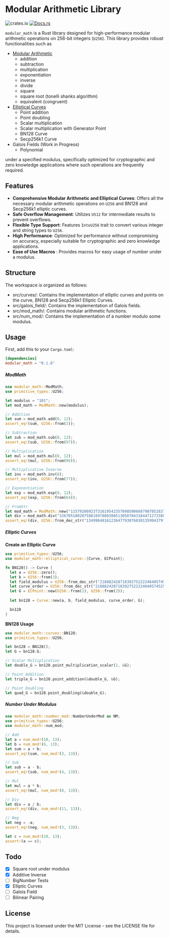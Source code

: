 # Modular Arithmetic Library

![crates.io](https://img.shields.io/crates/v/modular_math.svg)  [![Docs.rs](https://docs.rs/crate_name/badge.svg)](https://docs.rs/modular_math/0.1.6/)


`modular_math` is a Rust library designed for high-performance modular arithmetic operations on 256-bit integers (`U256`). This library provides robust functionalities such as
- [Modular Arithmetic](#modmath)
  - addition
  - subtraction
  - multiplication
  - exponentiation 
  - inverse
  - divide
  - square
  - square root (tonelli shanks algorithm)
  - equivalent (congruent)
- [Elliptical Curves](#elliptic-curves)
  - Point addition
  - Point doubling
  - Scalar multiplication
  - Scalar multiplication with Generator Point
  - BN128 Curve
  - Secp256k1 Curve
- Galois Fields (Work in Progress)
  - Polynomial
  
under a specified modulus, specifically optimized for cryptographic and zero knowledge applications where such operations are frequently required.

## Features

- **Comprehensive Modular Arithmetic and Elliptical Curves**: Offers all the necessary modular arithmetic operations on `U256` and BN128 and Secp256k1 elliptic curves.
- **Safe Overflow Management**: Utilizes `U512` for intermediate results to prevent overflows.
- **Flexible Type Support**: Features `IntoU256` trait to convert various integer and string types to `U256`.
- **High Performance**: Optimized for performance without compromising on accuracy, especially suitable for cryptographic and zero knowledge applications.
- **Ease of Use Macros** : Provides macros for easy usage of number under a modulus.

## Structure
The workspace is organized as follows:

- src/curves/: Contains the implementation of elliptic curves and points on the curve, BN128 and Secp256k1 Elliptic Curves.
- src/galois_field/: Contains the implementation of Galois fields.
- src/mod_math/: Contains modular arithmetic functions.
- src/num_mod/: Contains the implementation of a number modulo some modulus.

## Usage

First, add this to your `Cargo.toml`:

```toml
[dependencies]
modular_math = "0.1.6"
```
##### ModMath

```rust
use modular_math::ModMath;
use primitive_types::U256;

let modulus = "101";
let mod_math = ModMath::new(modulus);

// Addition
let sum = mod_math.add(8, 12);
assert_eq!(sum, U256::from(3));

// Subtraction
let sub = mod_math.sub(8, 12);
assert_eq!(sub, U256::from(97));

// Multiplication
let mul = mod_math.mul(8, 12);
assert_eq!(mul, U256::from(96));

// Multiplicative Inverse
let inv = mod_math.inv(8);
assert_eq!(inv, U256::from(77));

// Exponentiation
let exp = mod_math.exp(8, 12);
assert_eq!(exp, U256::from(64));

// FromStr
let mod_math = ModMath::new("115792089237316195423570985008687907852837564279074904382605163141518161494337");
let div = mod_math.div("32670510020758816978083085130507043184471273380659243275938904335757337482424" , "55066263022277343669578718895168534326250603453777594175500187360389116729240");
assert_eq!(div, U256::from_dec_str("13499648161236477938760301359943791721062504425530739546045302818736391397630"));
```

##### Elliptic Curves

**Create an Elliptic Curve**
```rust
use primitive_types::U256;
use modular_math::elliptical_curve::{Curve, ECPoint};

fn BN128() -> Curve {
  let a = U256::zero();
  let b = U256::from(3);
  let field_modulus = U256::from_dec_str("21888242871839275222246405745257275088696311157297823662689037894645226208583").unwrap();
  let curve_order = U256::from_dec_str("21888242871839275222246405745257275088548364400416034343698204186575808495617").unwrap();
  let G = ECPoint::new(U256::from(1), U256::from(2));
  
  let bn128 = Curve::new(a, b, field_modulus, curve_order, G);

  bn128
}

```

**BN128 Usage**
```rust
use modular_math::curves::BN128;
use primitive_types::U256;

let bn128 = BN128();
let G = bn128.G;

// Scalar Multiplication
let double_G = bn128.point_multiplication_scalar(2, &G);

// Point Addition
let triple_G = bn128.point_addition(&double_G, &G);

// Point Doubling
let quad_G = bn128.point_doubling(&double_G);

```

##### Number Under Modulus
```rust
use modular_math::number_mod::NumberUnderMod as NM;
use primitive_types::U256;
use modular_math::num_mod;

// Add
let a = num_mod!(10, 13);
let b = num_mod!(6, 13);
let sum = a + b;
assert_eq!(sum, num_mod!(3, 13));

// Sub
let sub = a - b;
assert_eq!(sub, num_mod!(4, 13));

// Mul
let mul = a * b;
assert_eq!(mul, num_mod!(8, 13));

// Div
let div = a / b;
assert_eq!(div, num_mod!(11, 13));

// Neg
let neg = -a;
assert_eq!(neg, num_mod!(3, 13));

let c = num_mod!(10, 13);
assert!(a == c);
```

## Todo
- [x] Square root under modulus
- [x] Additive Inverse
- [ ] BigNumber Tests
- [x] Elliptic Curves
- [ ] Galois Field
- [ ] Bilinear Pairing

## License
This project is licensed under the MIT License - see the LICENSE file for details.



